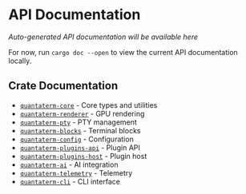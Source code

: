 # API Documentation

*Auto-generated API documentation will be available here*

For now, run `cargo doc --open` to view the current API documentation locally.

## Crate Documentation

- [`quantaterm-core`](../../crates/core/src/lib.rs) - Core types and utilities
- [`quantaterm-renderer`](../../crates/renderer/src/lib.rs) - GPU rendering
- [`quantaterm-pty`](../../crates/pty/src/lib.rs) - PTY management
- [`quantaterm-blocks`](../../crates/blocks/src/lib.rs) - Terminal blocks
- [`quantaterm-config`](../../crates/config/src/lib.rs) - Configuration
- [`quantaterm-plugins-api`](../../crates/plugins-api/src/lib.rs) - Plugin API
- [`quantaterm-plugins-host`](../../crates/plugins-host/src/lib.rs) - Plugin host
- [`quantaterm-ai`](../../crates/ai/src/lib.rs) - AI integration
- [`quantaterm-telemetry`](../../crates/telemetry/src/lib.rs) - Telemetry
- [`quantaterm-cli`](../../crates/cli/src/lib.rs) - CLI interface